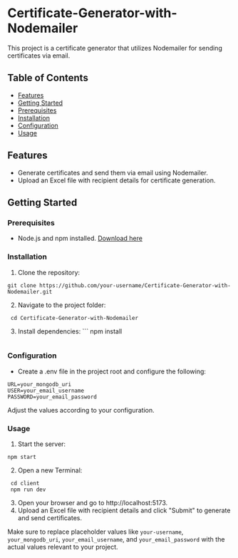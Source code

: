 # Certificate-Generator-with-Nodemailer

This project is a certificate generator that utilizes Nodemailer for sending certificates via email.

## Table of Contents

- [Features](#features)
- [Getting Started](#getting-started)
- [Prerequisites](#prerequisites)
- [Installation](#installation)
- [Configuration](#configuration)
- [Usage](#usage)


## Features

- Generate certificates and send them via email using Nodemailer.
- Upload an Excel file with recipient details for certificate generation.

## Getting Started

 ### Prerequisites

 - Node.js and npm installed. [Download here](https://nodejs.org/)

  ### Installation

  1. Clone the repository:

   ```
   git clone https://github.com/your-username/Certificate-Generator-with-Nodemailer.git
   ```
  2. Navigate to the project folder:

  ```
   cd Certificate-Generator-with-Nodemailer
   ```
  3. Install dependencies:
    ```
   npm install
     ```
 ### Configuration

  - Create a .env file in the project root and configure the following:

  ```
  URL=your_mongodb_uri
  USER=your_email_username
  PASSWORD=your_email_password
  ```
  Adjust the values according to your configuration.

### Usage
 1. Start the server:
   ```
   npm start
   ```
 2. Open a new Terminal:
   ```
    cd client
    npm run dev
   ```
 3. Open your browser and go to http://localhost:5173.
 4. Upload an Excel file with recipient details and click "Submit" to generate and send certificates.
   
 Make sure to replace placeholder values like `your-username`, `your_mongodb_uri`, `your_email_username`, and `your_email_password` with the actual values relevant to your project.

